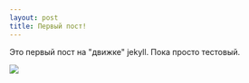```yaml
---
layout: post
title: Первый пост!
---
```


Это первый пост на "движке" jekyll.
Пока просто тестовый.


![](https://i.imgur.com/DbN1EzV.jpg)
